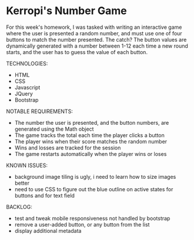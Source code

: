 # Kerropi's Number Game 
For this week's homework, I was tasked with writing an interactive game where the user is presented a random number, and must use one of four buttons to match the number presented. The catch? The button values are dynamically generated with a number between 1-12 each time a new round starts, and the user has to guess the value of each button. 



TECHNOLOGIES: 
<ul>
<li> HTML</li>
<li>CSS</li>
<li>Javascript</li>
<li>JQuery</li>
<li>Bootstrap</li>
</ul>

NOTABLE REQUIREMENTS: 
<ul>
<li>The number the user is presented, and the button numbers, are generated using the Math object</li>
<li>The game tracks the total each time the player clicks a button</li>
<li>The player wins when their score matches the random number</li>
<li>Wins and losses are tracked for the session</li>
<li>The game restarts automatically when the player wins or loses </li>
</ul>

KNOWN ISSUES: 
<ul> 
<li>background image tiling is ugly, i need to learn how to size images better</li>
<li>need to use CSS to figure out the blue outline on active states for buttons and for text field</li>
</ul>

BACKLOG: 
<ul>
<li>test and tweak mobile responsiveness not handled by bootstrap</li>
<li>remove a user-added button, or any button from the list </li>
<li>display additional metadata</li>
</ul>